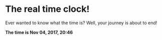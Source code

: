 # The real time clock!

Ever wanted to know what the time is? Well, your journey is about to end!

**The time is Nov 04, 2017, 20:46**